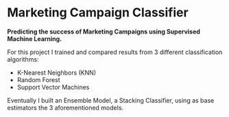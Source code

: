 # Marketing Campaign Classifier
**Predicting the success of Marketing Campaigns using Supervised Machine Learning.**

For this project I trained and compared results from 3 different classification algorithms:
- K-Nearest Neighbors (KNN)
- Random Forest
- Support Vector Machines

Eventually I built an Ensemble Model, a Stacking Classifier, using as base estimators the 3 aforementioned models.